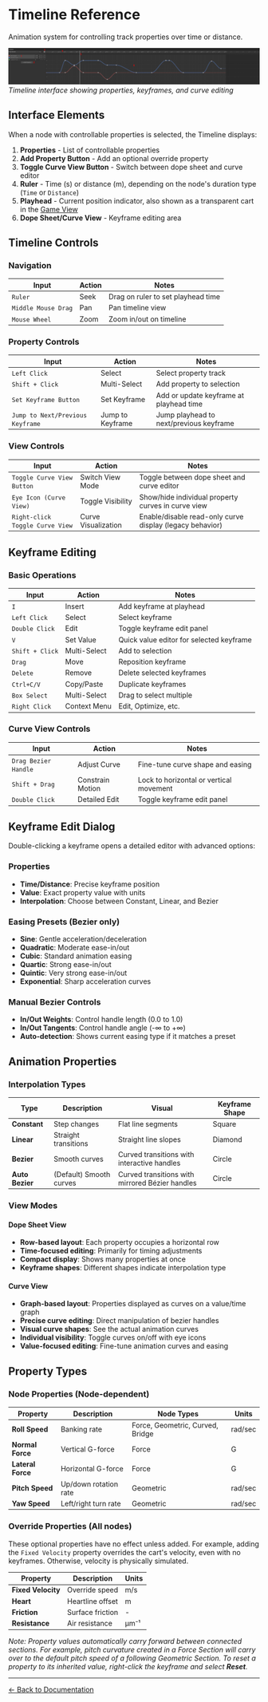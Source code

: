 # Timeline Reference

Animation system for controlling track properties over time or distance.

![Timeline Overview](../images/timeline.png)
_Timeline interface showing properties, keyframes, and curve editing_

## Interface Elements

When a node with controllable properties is selected, the Timeline displays:

1. **Properties** - List of controllable properties
2. **Add Property Button** - Add an optional override property
3. **Toggle Curve View Button** - Switch between dope sheet and curve editor
4. **Ruler** - Time (s) or distance (m), depending on the node's duration type (`Time` or `Distance`)
5. **Playhead** - Current position indicator, also shown as a transparent cart in the [Game View](game-view.md)
6. **Dope Sheet/Curve View** - Keyframe editing area

## Timeline Controls

### Navigation

| Input               | Action | Notes                              |
| ------------------- | ------ | ---------------------------------- |
| `Ruler`             | Seek   | Drag on ruler to set playhead time |
| `Middle Mouse Drag` | Pan    | Pan timeline view                  |
| `Mouse Wheel`       | Zoom   | Zoom in/out on timeline            |

### Property Controls

| Input                            | Action           | Notes                                   |
| -------------------------------- | ---------------- | --------------------------------------- |
| `Left Click`                     | Select           | Select property track                   |
| `Shift + Click`                  | Multi-Select     | Add property to selection               |
| `Set Keyframe Button`            | Set Keyframe     | Add or update keyframe at playhead time |
| `Jump to Next/Previous Keyframe` | Jump to Keyframe | Jump playhead to next/previous keyframe |

### View Controls

| Input                           | Action              | Notes                                                    |
| ------------------------------- | ------------------- | -------------------------------------------------------- |
| `Toggle Curve View Button`      | Switch View Mode    | Toggle between dope sheet and curve editor               |
| `Eye Icon (Curve View)`         | Toggle Visibility   | Show/hide individual property curves in curve view       |
| `Right-click Toggle Curve View` | Curve Visualization | Enable/disable read-only curve display (legacy behavior) |

## Keyframe Editing

### Basic Operations

| Input           | Action       | Notes                                    |
| --------------- | ------------ | ---------------------------------------- |
| `I`             | Insert       | Add keyframe at playhead                 |
| `Left Click`    | Select       | Select keyframe                          |
| `Double Click`  | Edit         | Toggle keyframe edit panel               |
| `V`             | Set Value    | Quick value editor for selected keyframe |
| `Shift + Click` | Multi-Select | Add to selection                         |
| `Drag`          | Move         | Reposition keyframe                      |
| `Delete`        | Remove       | Delete selected keyframes                |
| `Ctrl+C/V`      | Copy/Paste   | Duplicate keyframes                      |
| `Box Select`    | Multi-Select | Drag to select multiple                  |
| `Right Click`   | Context Menu | Edit, Optimize, etc.                     |

### Curve View Controls

| Input                | Action           | Notes                                   |
| -------------------- | ---------------- | --------------------------------------- |
| `Drag Bezier Handle` | Adjust Curve     | Fine-tune curve shape and easing        |
| `Shift + Drag`       | Constrain Motion | Lock to horizontal or vertical movement |
| `Double Click`       | Detailed Edit    | Toggle keyframe edit panel              |

## Keyframe Edit Dialog

Double-clicking a keyframe opens a detailed editor with advanced options:

### Properties

-   **Time/Distance**: Precise keyframe position
-   **Value**: Exact property value with units
-   **Interpolation**: Choose between Constant, Linear, and Bezier

### Easing Presets (Bezier only)

-   **Sine**: Gentle acceleration/deceleration
-   **Quadratic**: Moderate ease-in/out
-   **Cubic**: Standard animation easing
-   **Quartic**: Strong ease-in/out
-   **Quintic**: Very strong ease-in/out
-   **Exponential**: Sharp acceleration curves

### Manual Bezier Controls

-   **In/Out Weights**: Control handle length (0.0 to 1.0)
-   **In/Out Tangents**: Control handle angle (-∞ to +∞)
-   **Auto-detection**: Shows current easing type if it matches a preset

## Animation Properties

### Interpolation Types

| Type            | Description             | Visual                                          | Keyframe Shape |
| --------------- | ----------------------- | ----------------------------------------------- | -------------- |
| **Constant**    | Step changes            | Flat line segments                              | Square         |
| **Linear**      | Straight transitions    | Straight line slopes                            | Diamond        |
| **Bezier**      | Smooth curves           | Curved transitions with interactive handles     | Circle         |
| **Auto Bezier** | (Default) Smooth curves | Curved transitions with mirrored Bézier handles | Circle         |

### View Modes

#### Dope Sheet View

-   **Row-based layout**: Each property occupies a horizontal row
-   **Time-focused editing**: Primarily for timing adjustments
-   **Compact display**: Shows many properties at once
-   **Keyframe shapes**: Different shapes indicate interpolation type

#### Curve View

-   **Graph-based layout**: Properties displayed as curves on a value/time graph
-   **Precise curve editing**: Direct manipulation of bezier handles
-   **Visual curve shapes**: See the actual animation curves
-   **Individual visibility**: Toggle curves on/off with eye icons
-   **Value-focused editing**: Fine-tune animation curves and easing

## Property Types

### Node Properties (Node-dependent)

| Property          | Description           | Node Types                       | Units   |
| ----------------- | --------------------- | -------------------------------- | ------- |
| **Roll Speed**    | Banking rate          | Force, Geometric, Curved, Bridge | rad/sec |
| **Normal Force**  | Vertical G-force      | Force                            | G       |
| **Lateral Force** | Horizontal G-force    | Force                            | G       |
| **Pitch Speed**   | Up/down rotation rate | Geometric                        | rad/sec |
| **Yaw Speed**     | Left/right turn rate  | Geometric                        | rad/sec |

### Override Properties (All nodes)

These optional properties have no effect unless added. For example, adding the `Fixed Velocity` property overrides the cart's velocity, even with no keyframes. Otherwise, velocity is physically simulated.

| Property           | Description      | Units |
| ------------------ | ---------------- | ----- |
| **Fixed Velocity** | Override speed   | m/s   |
| **Heart**          | Heartline offset | m     |
| **Friction**       | Surface friction | -     |
| **Resistance**     | Air resistance   | μm⁻¹  |

_Note: Property values automatically carry forward between connected sections. For example, pitch curvature created in a Force Section will carry over to the default pitch speed of a following Geometric Section. To reset a property to its inherited value, right-click the keyframe and select **Reset**._

---

[← Back to Documentation](../)
